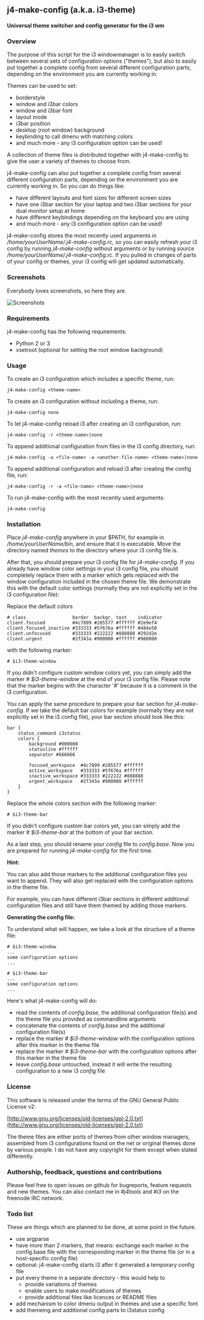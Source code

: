 ## j4-make-config (a.k.a. i3-theme)

#### Universal theme switcher and config generator for the i3 wm

### Overview

The purpose of this script for the i3 windowmanager is to easily switch
between several sets of configuration options ("themes"), but also to
easily put together a complete config from several different configuration
parts, depending on the environment you are currently working in.

Themes can be used to set:

- borderstyle
- window and i3bar colors
- window and i3bar font
- layout mode
- i3bar position
- desktop (root window) background
- keybinding to call dmenu with matching colors
- and much more - any i3 configuration option can be used!

A collection of theme files is distributed together with
j4-make-config to give the user a variety of themes to choose from.

j4-make-config can also put together a complete config from several different
configuration parts, depending on the environment you are currently working in.
So you can do things like:

- have different layouts and font sizes for different screen sizes
- have one i3bar section for your laptop and two i3bar sections for your dual monitor setup at home
- have different keybindings depending on the keyboard you are using
- and much more - any i3 configuration option can be used!

j4-make-config stores the most recently used arguments in */home/yourUserName/.j4-make-config.rc*,
so you can easily refresh your i3 config by running *j4-make-config* without arguments
or by running *source /home/yourUserName/.j4-make-config.rc*. If you pulled in
changes of parts of your config or themes, your i3 config will get updated
automatically.

### Screenshots

Everybody loves screenshots, so here they are.

![Screenshots](screenshots.png)

### Requirements

j4-make-config has the following requirements:

- Python 2 or 3
- xsetroot (optional for setting the root window background)

### Usage

To create an i3 configuration which includes a specific theme, run:

    j4-make-config <theme-name>

To create an i3 configuration without including a theme, run:

    j4-make-config none

To let j4-make-config reload i3 after creating an i3 configuration, run:

    j4-make-config -r <theme-name>|none

To append additional configuration from files in the i3 config directory, run:

    j4-make-config -a <file-name> -a <another-file-name> <theme-name>|none

To append additional configuration and reload i3 after creating the config file, run:

    j4-make-config -r -a <file-name> <theme-name>|none

To run j4-make-config with the most recently used arguments:

    j4-make-config

### Installation

Place *j4-make-config* anywhere in your $PATH, for example in
*/home/yourUserName/bin*, and ensure that it is executable. Move the
directory named *themes* to the directory where your i3 config file is.

After that, you should prepare your i3 config file for *j4-make-config*.
If you already have window color settings in your i3 config file, you
should completely replace them with a marker which gets replaced with the
window configuration included in the chosen theme file. We demonstrate
this with the default color settings (normally they are not explicitly set
in the i3 configuration file):

Replace the default colors

    # class                 border  backgr. text    indicator
    client.focused          #4c7899 #285577 #ffffff #2e9ef4
    client.focused_inactive #333333 #5f676a #ffffff #484e50
    client.unfocused        #333333 #222222 #888888 #292d2e
    client.urgent           #2f343a #900000 #ffffff #900000

with the following marker:

    # $i3-theme-window

If you didn't configure custom window colors yet, you can simply add the
marker *# $i3-theme-window* at the end of your i3 config file.
Please note that the marker begins with the character '#' because it is
a comment in the i3 configuration.

You can apply the same procedure to prepare your bar section for
*j4-make-config*. If we take the default bar colors for example (normally
they are not explicitly set in the i3 config file), your bar section
should look like this:

    bar {
        status_command i3status
        colors {
            background #000000
            statusline #ffffff
            separator #666666
    
            focused_workspace  #4c7899 #285577 #ffffff
            active_workspace   #333333 #5f676a #ffffff
            inactive_workspace #333333 #222222 #888888
            urgent_workspace   #2f343a #900000 #ffffff
        }
    }

Replace the whole colors section with the following marker:

    # $i3-theme-bar

If you didn't configure custom bar colors yet, you can simply add the
marker *# $i3-theme-bar* at the bottom of your bar section.

As a last step, you should rename your *config* file to *config.base*.
Now you are prepared for running *j4-make-config* for the first time.

**Hint:**

You can also add those markers to the additional configuration
files you want to append. They will also get replaced with the
configuration options in the theme file.

For example, you can have different i3bar sections in different additional
configuration files and still have them themed by adding those markers.

**Generating the config file:**

To understand what will happen, we take a look at the structure of a
theme file:

    # $i3-theme-window
    ...
    some configuration options
    ...
    
    # $i3-theme-bar
    ...
    some configuration options
    ...

Here's what j4-make-config will do:

- read the contents of *config.base*, the additional configuration file(s)
and the theme file you provided as commandline arguments
- concatenate the contents of *config.base* and the additional configuration
file(s)
- replace the marker *# $i3-theme-window* with the configuration options
after this marker in the theme file
- replace the marker *# $i3-theme-bar* with the configuration options
after this marker in the theme file
- leave *config.base* untouched, instead it will write the resulting
configuration to a new i3 *config* file

### License

This software is released under the terms of the
GNU General Public License v2:

[http://www.gnu.org/licenses/old-licenses/gpl-2.0.txt](http://www.gnu.org/licenses/old-licenses/gpl-2.0.txt)

The theme files are either ports of themes from other window managers,
assembled from i3 configurations found on the net or original themes
done by various people. I do not have any copyright for them except when
stated differently.

### Authorship, feedback, questions and contributions

Please feel free to open issues on github for bugreports, feature requests
and new themes. You can also contact me in *#j4tools* and *#i3* on the
freenode IRC network.

### Todo list

These are things which are planned to be done, at some point
in the future.

- use argparse
- have more than 2 markers, that means: exchange each marker
  in the config.base file with the corresponding marker in
  the theme file (or in a host-specific config file)
- optional: j4-make-config starts i3 after it generated a
  temporary config file
- put every theme in a separate directory - this would help to
  - provide variations of themes
  - enable users to make modifications of themes
  - provide additional files like licences or README files
- add mechanism to color dmenu output in themes and use a specific font
- add themeing and additional config parts to i3status config
